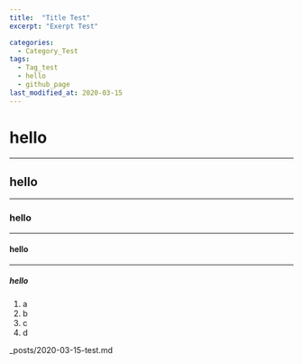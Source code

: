 ```yaml
---
title:  "Title Test"
excerpt: "Exerpt Test"

categories:
  - Category_Test
tags:
  - Tag_test
  - hello
  - github_page
last_modified_at: 2020-03-15
---
```



# hello
---
## hello
---
### hello
---
#### hello
---
##### hello

1. a
2. b
3. c
4. d

_posts/2020-03-15-test.md
